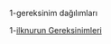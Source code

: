 1-gereksinim dağılımları

1-[ilknurun Gereksinimleri](gereksinim-analizleri/ilknur_gereksinim_analizleri.md)
